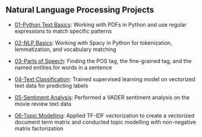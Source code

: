 ## Natural Language Processing Projects

- [01-Python Text Basics](https://github.com/qyzqyz1/Data-Science-Portfolio/blob/master/Python%20Projects/Python%20-%20Machine%20Learning/Natural%20Language%20Processing%20Micro%20Projects/01-Python-Text-Basics.ipynb): Working with PDFs in Python and use regular expressions to match specific patterns

- [02-NLP Basics](https://github.com/qyzqyz1/Data-Science-Portfolio/blob/master/Python%20Projects/Python%20-%20Machine%20Learning/Natural%20Language%20Processing%20Micro%20Projects/02-NLP-Basics.ipynb): Working with Spacy in Python for tokenization, lemmatization, and vocabulary matching

- [03-Parts of Speech](https://github.com/qyzqyz1/Data-Science-Portfolio/blob/master/Python%20Projects/Python%20-%20Machine%20Learning/Natural%20Language%20Processing%20Micro%20Projects/03-Parts-of-Speech-Tagging.ipynb): Finding the POS tag, the fine-grained tag, and the named entities for words in a sentence

- [04-Text Classification](https://github.com/qyzqyz1/Data-Science-Portfolio/blob/master/Python%20Projects/Python%20-%20Machine%20Learning/Natural%20Language%20Processing%20Micro%20Projects/04-Text-Classification.ipynb): Trained supervised learning model on vectorized text data for predicting labels

- [05-Sentiment Analysis](https://github.com/qyzqyz1/Data-Science-Portfolio/blob/master/Python%20Projects/Python%20-%20Machine%20Learning/Natural%20Language%20Processing%20Micro%20Projects/05-Sentiment-Analysis.ipynb): Performed a VADER sentiment analysis on the movie review text data

- [06-Topic Modelling](https://github.com/qyzqyz1/Data-Science-Portfolio/blob/master/Python%20Projects/Python%20-%20Machine%20Learning/Natural%20Language%20Processing%20Micro%20Projects/06-Topic-Modelling-LDA-NMF.ipynb): Applied TF-IDF vectorization to create a vectorized document term matrix and conducted topic modelling with non-negative matrix factorization
